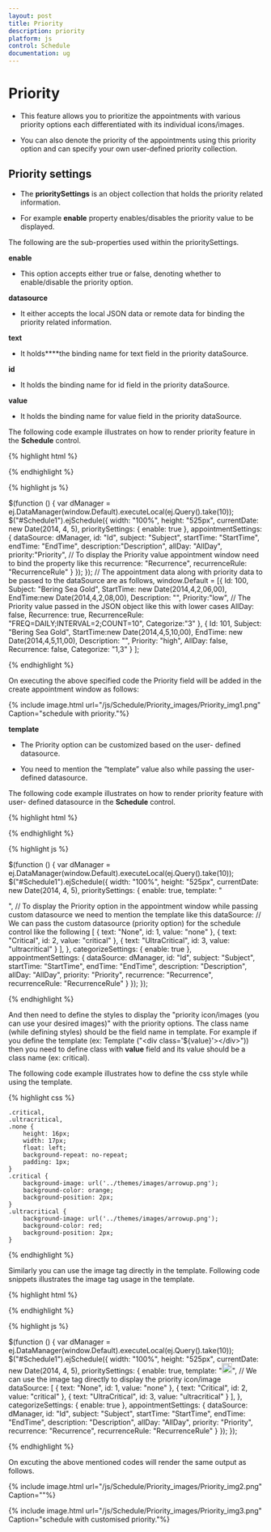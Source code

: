 ```yaml
---
layout: post
title: Priority
description: priority
platform: js
control: Schedule
documentation: ug
---
```


# Priority

* This feature allows you to prioritize the appointments with various priority options each differentiated with its individual icons/images. 

* You can also denote the priority of the appointments using this priority option and can specify your own user-defined priority collection.

## Priority settings

* The **prioritySettings** is an object collection that holds the priority related information. 

* For example **enable** property enables/disables the priority value to be displayed.





The following are the sub-properties used within the prioritySettings.

**enable**

* This option accepts either true or false, denoting whether to enable/disable the priority option.

**datasource** 

* It either accepts the local JSON data or remote data for binding the priority related information.

**text**

* It holds****the binding name for text field in the priority dataSource.

**id**

* It holds the binding name for id field in the priority dataSource.



**value**

* It holds the binding name for value field in the priority dataSource.

The following code example illustrates on how to render priority feature in the **Schedule** control.



{% highlight html %}

<div id="Schedule1"></div>

{% endhighlight %}

{% highlight js %}

 $(function () {
        var dManager = ej.DataManager(window.Default).executeLocal(ej.Query().take(10));
        $("#Schedule1").ejSchedule({
            width: "100%",
            height: "525px",
            currentDate: new Date(2014, 4, 5),
            prioritySettings: {
            enable: true
          },
            appointmentSettings: {
                dataSource: dManager,
                id: "Id",
                subject: "Subject",
                startTime: "StartTime",
                endTime: "EndTime",
                description:"Description",
                allDay: "AllDay",
                priority:"Priority", // To display the Priority value appointment window need to bind the property like this
                recurrence: "Recurrence",
                recurrenceRule: "RecurrenceRule"
            }
        });
    });
    // The appointment data along with priority data to be passed to the dataSource are as follows,
    window.Default = [{
        Id: 100,
        Subject: "Bering Sea Gold",
        StartTime: new Date(2014,4,2,06,00),
        EndTime:new Date(2014,4,2,08,00),
        Description: "",
        Priority:"low",  // The Priority value passed in the JSON object like this with lower cases
        AllDay: false,
        Recurrence: true,
        RecurrenceRule: "FREQ=DAILY;INTERVAL=2;COUNT=10",
        Categorize:"3"
    },
    {
        Id: 101,
        Subject: "Bering Sea Gold",
        StartTime:new Date(2014,4,5,10,00),
        EndTime: new Date(2014,4,5,11,00),
        Description: "",
        Priority: "high",
        AllDay: false,
        Recurrence: false,
        Categorize: "1,3"
    }
    ];


{% endhighlight %}


On executing the above specified code the Priority field will be added in the create appointment window as follows:

 {% include image.html url="/js/Schedule/Priority_images/Priority_img1.png" Caption="schedule with priority."%}



**template**

* The Priority option can be customized based on the user- defined datasource. 

* You need to mention the “template” value also while passing the user-defined datasource. 



The following code example illustrates on how to render priority feature with user- defined datasource in the **Schedule** control. 



{% highlight html %}

<div id="Schedule1"></div>

{% endhighlight %}

{% highlight js %}

 $(function () {
        var dManager = ej.DataManager(window.Default).executeLocal(ej.Query().take(10));
        $("#Schedule1").ejSchedule({
            width: "100%",
            height: "525px",
            currentDate: new Date(2014, 4, 5),
            prioritySettings: {
                enable: true,
                template: "<div class='${value}'></div>",  // To display the Priority option in the appointment window while passing custom datasource we need to mention the template like this
                dataSource:  // We can pass the custom datasource (priority option) for the schedule control like the following
                [
                { text: "None", id: 1, value: "none" },
                { text: "Critical", id: 2, value: "critical" },
                { text: "UltraCritical", id: 3, value: "ultracritical" }
                ],
            },
            categorizeSettings: { enable: true },
            appointmentSettings: {
                dataSource: dManager,
                id: "Id",
                subject: "Subject",
                startTime: "StartTime",
                endTime: "EndTime",
                description: "Description",
                allDay: "AllDay",
                priority: "Priority",
                recurrence: "Recurrence",
                recurrenceRule: "RecurrenceRule"
            }
        });
    });


{% endhighlight %}



And then need to define the styles to display the "priority icon/images (you can use your desired images)" with the priority options. The class name (while defining styles) should be the field name in template. For example if you define the template (ex: Template ("&lt;div class='${value}'&gt;&lt;/div&gt;")) then you need to define class with **value** field and its value should be a class name (ex: critical). 



The following code example illustrates how to define the css style while using the template.



{% highlight css %}

<!--  Her we are defining the style of the "custom priority icon" -->

    .critical,
    .ultracritical,
    .none {
        height: 16px;
        width: 17px;
        float: left;
        background-repeat: no-repeat;
        padding: 1px;
    }
    .critical {
        background-image: url('../themes/images/arrowup.png');
        background-color: orange;
        background-position: 2px;
    }
    .ultracritical {
        background-image: url('../themes/images/arrowup.png');
        background-color: red;
        background-position: 2px;
    }



{% endhighlight %}


Similarly you can use the image tag directly in the template. Following code snippets illustrates the image tag usage in the template.



{% highlight html %}

<div id="Schedule1"></div>

{% endhighlight %}

{% highlight js %}

 $(function () {
        var dManager = ej.DataManager(window.Default).executeLocal(ej.Query().take(10));
        $("#Schedule1").ejSchedule({
            width: "100%",
            height: "525px",
            currentDate: new Date(2014, 4, 5),
            prioritySettings: {
                enable: true,
                template: "<img class='eimg' src='../images/schedule/${value}.png' height='20px' width='20px'/>",  // We can use the image tag directly to display the priority icon/image
                dataSource:
                [
                { text: "None", id: 1, value: "none" },
                { text: "Critical", id: 2, value: "critical" },
                { text: "UltraCritical", id: 3, value: "ultracritical" }
                ],
            },
            categorizeSettings: { enable: true },
            appointmentSettings: {
                dataSource: dManager,
                id: "Id",
                subject: "Subject",
                startTime: "StartTime",
                endTime: "EndTime",
                description: "Description",
                allDay: "AllDay",
                priority: "Priority",
                recurrence: "Recurrence",
                recurrenceRule: "RecurrenceRule"
            }
        });
    });

{% endhighlight %}



On excuting the above mentioned codes will render the same output as follows.

 {% include image.html url="/js/Schedule/Priority_images/Priority_img2.png" Caption=""%}


{% include image.html url="/js/Schedule/Priority_images/Priority_img3.png" Caption="schedule with customised priority."%}

